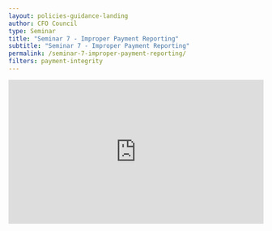 ```yaml
---
layout: policies-guidance-landing
author: CFO Council
type: Seminar
title: "Seminar 7 - Improper Payment Reporting"
subtitle: "Seminar 7 - Improper Payment Reporting"
permalink: /seminar-7-improper-payment-reporting/
filters: payment-integrity
---
```


<div style="padding:56.25% 0 0 0;position:relative;"><iframe src="https://player.vimeo.com/video/567537089?badge=0&amp;autopause=0&amp;player_id=0&amp;app_id=58479" frameborder="0" allow="autoplay; fullscreen; picture-in-picture" allowfullscreen style="position:absolute;top:0;left:0;width:100%;height:100%;" title="Seminar 7"></iframe></div><script src="https://player.vimeo.com/api/player.js"></script>
